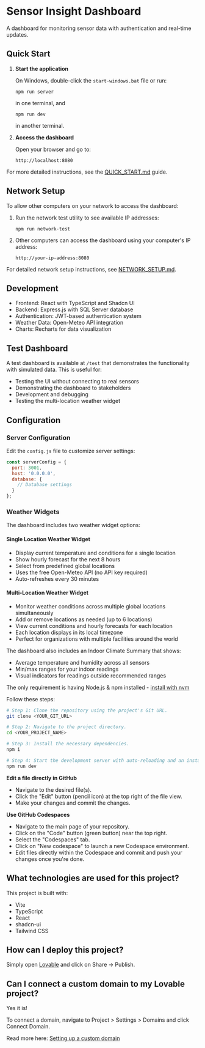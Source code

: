 # Sensor Insight Dashboard

A dashboard for monitoring sensor data with authentication and real-time updates.

## Quick Start

1. **Start the application**

   On Windows, double-click the `start-windows.bat` file or run:
   ```
   npm run server
   ```
   in one terminal, and
   ```
   npm run dev
   ```
   in another terminal.

2. **Access the dashboard**

   Open your browser and go to:
   ```
   http://localhost:8080
   ```

For more detailed instructions, see the [QUICK_START.md](QUICK_START.md) guide.

## Network Setup

To allow other computers on your network to access the dashboard:

1. Run the network test utility to see available IP addresses:
   ```
   npm run network-test
   ```

2. Other computers can access the dashboard using your computer's IP address:
   ```
   http://your-ip-address:8080
   ```

For detailed network setup instructions, see [NETWORK_SETUP.md](NETWORK_SETUP.md).

## Development

- Frontend: React with TypeScript and Shadcn UI
- Backend: Express.js with SQL Server database
- Authentication: JWT-based authentication system
- Weather Data: Open-Meteo API integration
- Charts: Recharts for data visualization

## Test Dashboard

A test dashboard is available at `/test` that demonstrates the functionality with simulated data. This is useful for:

- Testing the UI without connecting to real sensors
- Demonstrating the dashboard to stakeholders
- Development and debugging
- Testing the multi-location weather widget

## Configuration

### Server Configuration

Edit the `config.js` file to customize server settings:
```javascript
const serverConfig = {
  port: 3001,
  host: '0.0.0.0',
  database: {
    // Database settings
  }
};
```

### Weather Widgets

The dashboard includes two weather widget options:

#### Single Location Weather Widget

- Display current temperature and conditions for a single location
- Show hourly forecast for the next 8 hours
- Select from predefined global locations
- Uses the free Open-Meteo API (no API key required)
- Auto-refreshes every 30 minutes

#### Multi-Location Weather Widget

- Monitor weather conditions across multiple global locations simultaneously
- Add or remove locations as needed (up to 6 locations)
- View current conditions and hourly forecasts for each location
- Each location displays in its local timezone
- Perfect for organizations with multiple facilities around the world

The dashboard also includes an Indoor Climate Summary that shows:
- Average temperature and humidity across all sensors
- Min/max ranges for your indoor readings
- Visual indicators for readings outside recommended ranges

The only requirement is having Node.js & npm installed - [install with nvm](https://github.com/nvm-sh/nvm#installing-and-updating)

Follow these steps:

```sh
# Step 1: Clone the repository using the project's Git URL.
git clone <YOUR_GIT_URL>

# Step 2: Navigate to the project directory.
cd <YOUR_PROJECT_NAME>

# Step 3: Install the necessary dependencies.
npm i

# Step 4: Start the development server with auto-reloading and an instant preview.
npm run dev
```

**Edit a file directly in GitHub**

- Navigate to the desired file(s).
- Click the "Edit" button (pencil icon) at the top right of the file view.
- Make your changes and commit the changes.

**Use GitHub Codespaces**

- Navigate to the main page of your repository.
- Click on the "Code" button (green button) near the top right.
- Select the "Codespaces" tab.
- Click on "New codespace" to launch a new Codespace environment.
- Edit files directly within the Codespace and commit and push your changes once you're done.

## What technologies are used for this project?

This project is built with:

- Vite
- TypeScript
- React
- shadcn-ui
- Tailwind CSS

## How can I deploy this project?

Simply open [Lovable](https://lovable.dev/projects/f64ff0ba-aa9e-4469-8e96-20b8c455ec02) and click on Share -> Publish.

## Can I connect a custom domain to my Lovable project?

Yes it is!

To connect a domain, navigate to Project > Settings > Domains and click Connect Domain.

Read more here: [Setting up a custom domain](https://docs.lovable.dev/tips-tricks/custom-domain#step-by-step-guide)
